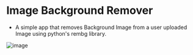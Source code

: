 # Image Background Remover
- A simple app that removes Background Image from a user uploaded Image using python's rembg library.
  
![image](https://github.com/Archit1706/BG-Remover/assets/75872913/a44539ec-e2e3-43b7-8cf5-94c3634c9854)


  
